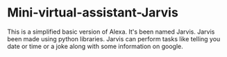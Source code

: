 # Mini-virtual-assistant-Jarvis
This is a simplified basic version of Alexa. It's been named Jarvis. Jarvis been made using python libraries. Jarvis can perform tasks like telling you date or time or a joke along with some information on google. 
